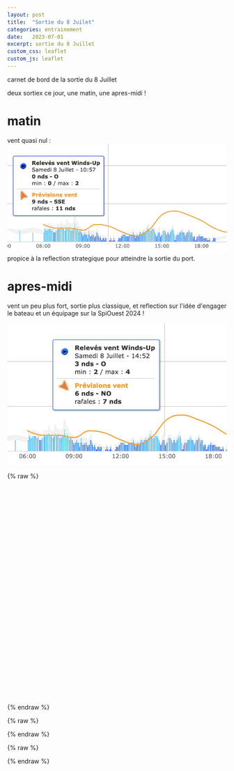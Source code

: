 ```yaml
---
layout: post
title:  "Sortie du 8 Juilet"
categories: entrainement
date:   2023-07-01
excerpt: sortie du 8 Juillet
custom_css: leaflet
custom_js: leaflet
---
```


carnet de bord de la sortie du 8 Juillet

deux sortiex ce jour, une matin, une apres-midi !

# matin 
vent quasi nul :    
![vent matin](/images/posts/sortie0807/wind_matin.png)
propice à la reflection strategique pour atteindre la sortie du port.

# apres-midi 

vent un peu plus fort, sortie plus classique, et reflection sur l'idée d'engager le bateau et un équipage sur la SpiOuest 2024 !

![vent aprem](/images/posts/sortie0807/wind_aprem.png)


{% raw %}
<div id="map" class="map leaflet-container" style="height: 500px; position:relative;"></div>
{% endraw %}


{% raw %}
  <script>
        var gpx_file = "/gpx/0807aprem.gpx";
        var winddir = 270;
    </script>  
{% endraw %}

{% raw %}
<script src="/js/analysis.js"></script>
<script>
    // load files
    var r1GPXFiles = [            
            { path: '/gpx/0107_p1.gpx', color: 'blue',  title: 'p1' }, 
            { path: '/gpx/0107_p2.gpx', color: 'blue',  title: 'p2' }, 
        ];

     function createWindBarbs(windData) {
                windData.forEach(function (data) {
                    var icon = L.WindBarb.icon({ lat: data.lat, deg: data.deg, speed: data.speed });
                    var marker = L.marker([data.lat, data.lon], { icon: icon }).addTo(map);
                });
            }

            // Example wind data
            var windData = [
                { lat: 51.058, lon: 2.41, deg: 270, speed: 4 },
                { lat: 51.067, lon: 2.347, deg: 270, speed: 4 },
                // ... additional wind data points
            ];
            
            // Call the function to create wind barbs
            createWindBarbs(windData);    

</script>
    
{% endraw %}

